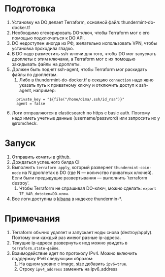 # Подготовка

1. Установку на DO делает Terraform, основной файл: thundermint-do-docker.tf
1. Необходимо сгенерировать DO-ключ, чтобы Terraform мог с его помощью подключаться к DO API.
1. DO недоступен иногда из РФ, желательно использовать VPN, чтобы установка проходила гладко.
1. В DO надо разместить ssh-ключи для того, чтобы DO мог запускать дроплеты с этим ключами, а Terraform мог с их помощью
   закидывать файлы на дроплеты.
1. Должен быть поднят ssh-agent, чтобы Terraform мог раскидать файлы по дроплетам.
    1. Либо в thundermint-do-docker.tf в секцию `connection` надо явно указать путь к приватному ключу и отключить
       доступ к ssh-agent, например:
    ```
      private_key = "${file("/home/dima/.ssh/id_rsa")}"
      agent = false
    ```
1. Логи отправляются в elasticsearch по https c basic auth. Поэтому надо иметь учетные данные (username/password) или запросить их у @romcheck.

# Запуск

1. Отправить комиты в github.
1. Дождаться успешного билда CI
1. Выполнить `terraform apply`, который
   развернет `thundermint-coin-node` на N дроплетах в DO (где N — количство приватных ключей). Если были предыдущие развертывания — выполнить `terraform destroy'.
   1. Чтобы Terraform не спрашивал DO-ключ, можно сделать: `export TF_VAR_dotoken=DO-ключ`.
1. Все логи доступны в [kibana](https://elastic.hxr.team/kibana) в индексе thundermin-*.

# Примечания

1. Terraform обычно удаляет и запускает ноды снова (destroy/apply). Поэтому они каждый раз имеют разные ip-адреса.
1. Текущие ip-адреса развернутых нод можно увидеть в `terraform.state-файле`.
1. Взаимодействие идет по протоколу IPv4. Можно включить поддержку IPv6 следующим образом:
   1. На одном уровне с image, size добавить `ipv6=true`.
   1. Строку `ipv4_address` заменить на ipv6_address 
